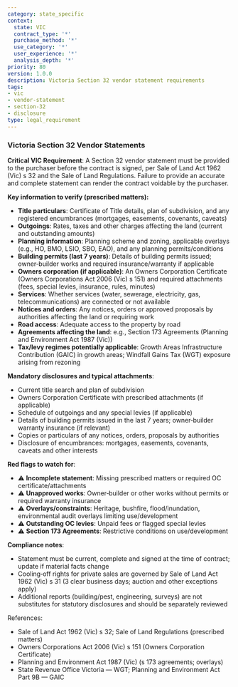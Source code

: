 ```yaml
---
category: state_specific
context:
  state: VIC
  contract_type: '*'
  purchase_method: '*'
  use_category: '*'
  user_experience: '*'
  analysis_depth: '*'
priority: 80
version: 1.0.0
description: Victoria Section 32 vendor statement requirements
tags:
- vic
- vendor-statement
- section-32
- disclosure
type: legal_requirement
---
```


### Victoria Section 32 Vendor Statements

**Critical VIC Requirement**: A Section 32 vendor statement must be provided to the purchaser before the contract is signed, per Sale of Land Act 1962 (Vic) s 32 and the Sale of Land Regulations. Failure to provide an accurate and complete statement can render the contract voidable by the purchaser.

**Key information to verify (prescribed matters):**
- **Title particulars**: Certificate of Title details, plan of subdivision, and any registered encumbrances (mortgages, easements, covenants, caveats)
- **Outgoings**: Rates, taxes and other charges affecting the land (current and outstanding amounts)
- **Planning information**: Planning scheme and zoning, applicable overlays (e.g., HO, BMO, LSIO, SBO, EAO), and any planning permits/conditions
- **Building permits (last 7 years)**: Details of building permits issued; owner‑builder works and required insurance/warranty if applicable
- **Owners corporation (if applicable)**: An Owners Corporation Certificate (Owners Corporations Act 2006 (Vic) s 151) and required attachments (fees, special levies, insurance, rules, minutes)
- **Services**: Whether services (water, sewerage, electricity, gas, telecommunications) are connected or not available
- **Notices and orders**: Any notices, orders or approved proposals by authorities affecting the land or requiring work
- **Road access**: Adequate access to the property by road
- **Agreements affecting the land**: e.g., Section 173 Agreements (Planning and Environment Act 1987 (Vic))
- **Tax/levy regimes potentially applicable**: Growth Areas Infrastructure Contribution (GAIC) in growth areas; Windfall Gains Tax (WGT) exposure arising from rezoning

**Mandatory disclosures and typical attachments**:
- Current title search and plan of subdivision
- Owners Corporation Certificate with prescribed attachments (if applicable)
- Schedule of outgoings and any special levies (if applicable)
- Details of building permits issued in the last 7 years; owner‑builder warranty insurance (if relevant)
- Copies or particulars of any notices, orders, proposals by authorities
- Disclosure of encumbrances: mortgages, easements, covenants, caveats and other interests

**Red flags to watch for**:
- ⚠️ **Incomplete statement**: Missing prescribed matters or required OC certificate/attachments
- ⚠️ **Unapproved works**: Owner‑builder or other works without permits or required warranty insurance
- ⚠️ **Overlays/constraints**: Heritage, bushfire, flood/inundation, environmental audit overlays limiting use/development
- ⚠️ **Outstanding OC levies**: Unpaid fees or flagged special levies
- ⚠️ **Section 173 Agreements**: Restrictive conditions on use/development

**Compliance notes**:
- Statement must be current, complete and signed at the time of contract; update if material facts change
- Cooling‑off rights for private sales are governed by Sale of Land Act 1962 (Vic) s 31 (3 clear business days; auction and other exceptions apply)
- Additional reports (building/pest, engineering, surveys) are not substitutes for statutory disclosures and should be separately reviewed

References:
- Sale of Land Act 1962 (Vic) s 32; Sale of Land Regulations (prescribed matters)
- Owners Corporations Act 2006 (Vic) s 151 (Owners Corporation Certificate)
- Planning and Environment Act 1987 (Vic) (s 173 agreements; overlays)
- State Revenue Office Victoria — WGT; Planning and Environment Act Part 9B — GAIC